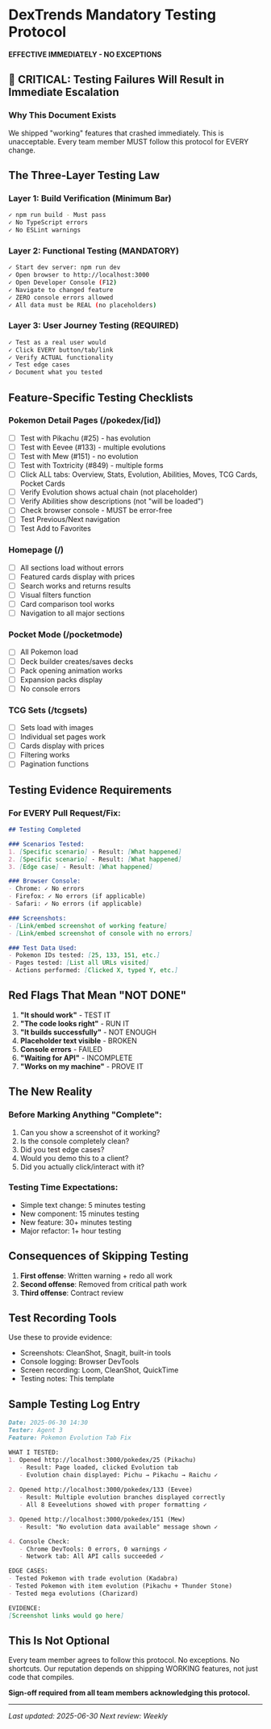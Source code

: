 # DexTrends Mandatory Testing Protocol
**EFFECTIVE IMMEDIATELY - NO EXCEPTIONS**

## 🚨 CRITICAL: Testing Failures Will Result in Immediate Escalation

### Why This Document Exists
We shipped "working" features that crashed immediately. This is unacceptable. Every team member MUST follow this protocol for EVERY change.

## The Three-Layer Testing Law

### Layer 1: Build Verification (Minimum Bar)
```bash
✓ npm run build - Must pass
✓ No TypeScript errors
✓ No ESLint warnings
```

### Layer 2: Functional Testing (MANDATORY)
```bash
✓ Start dev server: npm run dev
✓ Open browser to http://localhost:3000
✓ Open Developer Console (F12)
✓ Navigate to changed feature
✓ ZERO console errors allowed
✓ All data must be REAL (no placeholders)
```

### Layer 3: User Journey Testing (REQUIRED)
```bash
✓ Test as a real user would
✓ Click EVERY button/tab/link
✓ Verify ACTUAL functionality
✓ Test edge cases
✓ Document what you tested
```

## Feature-Specific Testing Checklists

### Pokemon Detail Pages (/pokedex/[id])
- [ ] Test with Pikachu (#25) - has evolution
- [ ] Test with Eevee (#133) - multiple evolutions  
- [ ] Test with Mew (#151) - no evolution
- [ ] Test with Toxtricity (#849) - multiple forms
- [ ] Click ALL tabs: Overview, Stats, Evolution, Abilities, Moves, TCG Cards, Pocket Cards
- [ ] Verify Evolution shows actual chain (not placeholder)
- [ ] Verify Abilities show descriptions (not "will be loaded")
- [ ] Check browser console - MUST be error-free
- [ ] Test Previous/Next navigation
- [ ] Test Add to Favorites

### Homepage (/)
- [ ] All sections load without errors
- [ ] Featured cards display with prices
- [ ] Search works and returns results
- [ ] Visual filters function
- [ ] Card comparison tool works
- [ ] Navigation to all major sections

### Pocket Mode (/pocketmode)
- [ ] All Pokemon load
- [ ] Deck builder creates/saves decks
- [ ] Pack opening animation works
- [ ] Expansion packs display
- [ ] No console errors

### TCG Sets (/tcgsets)
- [ ] Sets load with images
- [ ] Individual set pages work
- [ ] Cards display with prices
- [ ] Filtering works
- [ ] Pagination functions

## Testing Evidence Requirements

### For EVERY Pull Request/Fix:
```markdown
## Testing Completed

### Scenarios Tested:
1. [Specific scenario] - Result: [What happened]
2. [Specific scenario] - Result: [What happened]
3. [Edge case] - Result: [What happened]

### Browser Console:
- Chrome: ✓ No errors
- Firefox: ✓ No errors (if applicable)
- Safari: ✓ No errors (if applicable)

### Screenshots:
- [Link/embed screenshot of working feature]
- [Link/embed screenshot of console with no errors]

### Test Data Used:
- Pokemon IDs tested: [25, 133, 151, etc.]
- Pages tested: [List all URLs visited]
- Actions performed: [Clicked X, typed Y, etc.]
```

## Red Flags That Mean "NOT DONE"

1. **"It should work"** - TEST IT
2. **"The code looks right"** - RUN IT
3. **"It builds successfully"** - NOT ENOUGH
4. **Placeholder text visible** - BROKEN
5. **Console errors** - FAILED
6. **"Waiting for API"** - INCOMPLETE
7. **"Works on my machine"** - PROVE IT

## The New Reality

### Before Marking Anything "Complete":
1. Can you show a screenshot of it working?
2. Is the console completely clean?
3. Did you test edge cases?
4. Would you demo this to a client?
5. Did you actually click/interact with it?

### Testing Time Expectations:
- Simple text change: 5 minutes testing
- New component: 15 minutes testing
- New feature: 30+ minutes testing
- Major refactor: 1+ hour testing

## Consequences of Skipping Testing

1. **First offense**: Written warning + redo all work
2. **Second offense**: Removed from critical path work
3. **Third offense**: Contract review

## Test Recording Tools

Use these to provide evidence:
- Screenshots: CleanShot, Snagit, built-in tools
- Console logging: Browser DevTools
- Screen recording: Loom, CleanShot, QuickTime
- Testing notes: This template

## Sample Testing Log Entry

```markdown
Date: 2025-06-30 14:30
Tester: Agent 3
Feature: Pokemon Evolution Tab Fix

WHAT I TESTED:
1. Opened http://localhost:3000/pokedex/25 (Pikachu)
   - Result: Page loaded, clicked Evolution tab
   - Evolution chain displayed: Pichu → Pikachu → Raichu ✓
   
2. Opened http://localhost:3000/pokedex/133 (Eevee)
   - Result: Multiple evolution branches displayed correctly
   - All 8 Eeveelutions showed with proper formatting ✓

3. Opened http://localhost:3000/pokedex/151 (Mew)
   - Result: "No evolution data available" message shown ✓

4. Console Check:
   - Chrome DevTools: 0 errors, 0 warnings ✓
   - Network tab: All API calls succeeded ✓

EDGE CASES:
- Tested Pokemon with trade evolution (Kadabra)
- Tested Pokemon with item evolution (Pikachu + Thunder Stone)
- Tested mega evolutions (Charizard)

EVIDENCE:
[Screenshot links would go here]
```

## This Is Not Optional

Every team member agrees to follow this protocol. No exceptions. No shortcuts. Our reputation depends on shipping WORKING features, not just code that compiles.

**Sign-off required from all team members acknowledging this protocol.**

---
_Last updated: 2025-06-30_
_Next review: Weekly_